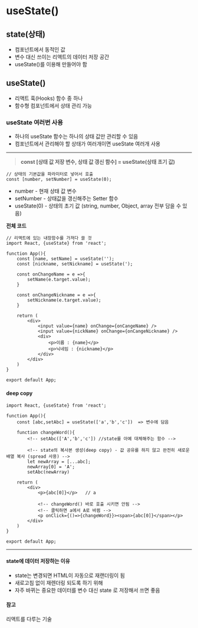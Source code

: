 # useState()

## state(상태)
- 컴포넌트에서 동적인 값
- 변수 대신 쓰이는 리액트의 데이터 저장 공간
- useState()를 이용해 만들어야 함

## useState()

- 리액트 훅(Hooks) 함수 중 하나
- 함수형 컴포넌트에서 상태 관리 가능

### useState 여러번 사용
- 하나의 useState 함수는 하나의 상태 값만 관리할 수 있음
- 컴포넌트에서 관리해야 할 상태가 여러개이면 useState 여러개 사용

----

>**const [상태 값 저장 변수, 상태 값 갱신 함수] = useState(상태 초기 값)**

```
// 상태의 기본값을 파라미터로 넣어서 호출
const [number, setNumber] = useState(0);
```
- number - 현재 상태 값 변수
- setNumber - 상태값을 갱신해주는 Setter 함수
- useState(0) - 상태의 초기 값 (string, number, Object, array 전부 담을 수 있음)


**전체 코드**

```
// 리액트에 있는 내장함수를 가져다 쓸 것
import React, {useState} from 'react';

function App(){
    const [name, setName] = useState('');
    const [nickname, setNickname] = useState(');

    const onChangeName = e =>{
        setName(e.target.value);
    }

    const onChangeNickname = e =>{
        setNickname(e.target.value);
    }

    return (
        <div>
            <input value={name} onChange={onCangeName} />
            <input value={nickName} onChange={onCangeNickname} />
            <div>
                <p>이름 : {name}</p>
                <p>닉네임 : {nickname}</p>
            </div>
        </div>
    )
}

export default App;
```

#### deep copy
```
import React, {useState} from 'react';

function App(){
    const [abc,setAbc] = useState(['a','b','c'])  => 변수에 담음

    function changeWord(){
        <!-- setAbc(['A','b','c']) //state를 아예 대체해주는 함수 -->

        <!-- state의 복사본 생성(deep copy) - 값 공유를 하지 않고 완전히 새로운 배열 복사 (spread 사용) -->
        let newArray = [...abc]; 
        newArray[0] = 'A';
        setAbc(newArray)

    return (
        <div>
            <p>{abc[0]}</p>   // a

            <!-- changeWord() 바로 호출 시키면 안됨 -->
            <!-- 클릭하면 a에서 A로 바뀜 -->
            <p onClick={()=>{changeWord}}><span>{abc[0]}</span></p>
        </div>
    )
}

export default App;
```

---

#### state에 데이터 저장하는 이유
- state는 변경되면 HTML이 자동으로 재랜더링이 됨
- 새로고침 없이 재렌더링 되도록 하기 위해
- 자주 바뀌는 중요한 데이터를 변수 대신 state 로 저장해서 쓰면 좋음

#### 참고
리액트를 다루는 기술